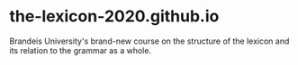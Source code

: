 # the-lexicon-2020.github.io
Brandeis University's brand-new course on the structure of the lexicon and its relation to the grammar as a whole.
